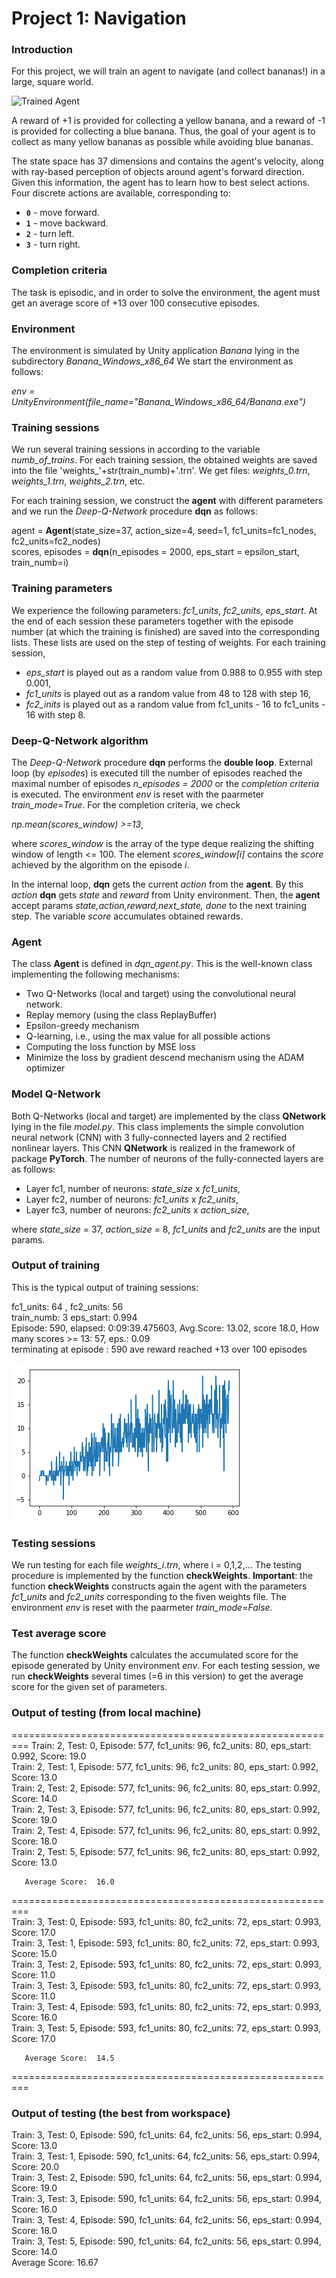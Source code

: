 [//]: # (Image References)

[image1]: https://user-images.githubusercontent.com/10624937/42135619-d90f2f28-7d12-11e8-8823-82b970a54d7e.gif 
"Trained Agent"

[image2]: layers_64x56_590ep.png "layer_64x56"

# Project 1: Navigation

### Introduction

For this project, we will train an agent to navigate (and collect bananas!) in a large, square world.  

![Trained Agent][image1]

A reward of +1 is provided for collecting a yellow banana, and a reward of -1 is provided for collecting 
a blue banana.  Thus, the goal of your agent is to collect as many yellow bananas as possible while 
avoiding blue bananas.  

The state space has 37 dimensions and contains the agent's velocity, along with ray-based perception of objects around agent's forward direction.  Given this information, the agent has to learn how to best select actions.  Four discrete actions are available, corresponding to:
- **`0`** - move forward.
- **`1`** - move backward.
- **`2`** - turn left.
- **`3`** - turn right.

### Completion criteria

The task is episodic, and in order to solve the environment, the agent must get an average score of +13 
over 100 consecutive episodes.

### Environment

The environment is simulated by Unity application _Banana_ lying in the subdirectory _Banana_Windows_x86_64_
We start the environment as follows:

_env = UnityEnvironment(file_name="Banana_Windows_x86_64/Banana.exe")_

### Training sessions

We run several training sessions in according  to the variable _numb_of_trains_.
For each training session, the obtained weights are saved into the file 'weights_'+str(train_numb)+'.trn'.
We get files: _weights_0.trn_,  _weights_1.trn_,  _weights_2.trn_,  etc.

For each training session, we construct the **agent** with different parameters
and we run the *Deep-Q-Network* procedure **dqn** as follows:

  agent = **Agent**(state_size=37, action_size=4, seed=1, fc1_units=fc1_nodes, fc2_units=fc2_nodes)       
  scores, episodes = **dqn**(n_episodes = 2000, eps_start = epsilon_start, train_numb=i)  
  
### Training parameters

We experience the following parameters:  _fc1_units_, _fc2_units_,  _eps_start_.
At the end of each session these parameters together with the episode number (at which the training is finished) 
are saved into the corresponding lists. These lists are used on the step of testing of weights.
For each training session, 
 * _eps_start_ is played out as a random value from 0.988 to 0.955 with step 0.001, 
 * _fc1_units_ is played out as a random value from 48 to 128 with step 16,
 * _fc2_inits_ is played out as a random value from fc1_units - 16 to fc1_units - 16 with step 8.

### Deep-Q-Network algorithm

The _Deep-Q-Network_ procedure **dqn** performs the **double loop**. 
External loop (by _episodes_) is executed till the number of episodes reached the maximal number 
of episodes _n_episodes = 2000_ or the _completion criteria_ is executed.
The environment _env_  is reset with the paarmeter _train_mode_=_True_.
For the completion criteria, we check  

  _np.mean(scores_window) >=13_,  

where _scores_window_ is the array of the type deque realizing  the shifting window of length <= 100.
The element _scores_window[i]_ contains the _score_ achieved by the algorithm on the episode _i_.


In the internal loop,  **dqn** gets the current _action_ from the **agent**.
By this _action_ **dqn** gets _state_ and _reward_ from Unity environment.
Then, the **agent** accept params _state,action,reward,next_state, done_
to the next training step. The variable _score_ accumulates obtained rewards.

### Agent

The class **Agent** is defined in _dqn_agent.py_. This is the well-known class implementing 
the following mechanisms:

* Two Q-Networks (local and target) using the convolutional neural network.
* Replay memory (using the class ReplayBuffer)
* Epsilon-greedy mechanism
* Q-learning, i.e., using the max value for all possible actions
* Computing the loss function by MSE loss
* Minimize the loss by gradient descend mechanism using the ADAM optimizer

### Model Q-Network

Both Q-Networks (local and target) are implemented by the class
**QNetwork** lying in the file _model.py_. This class implements the simple
convolution neural network (CNN) with 3 fully-connected layers and 2 
rectified nonlinear layers. This CNN **QNetwork** is realized in the framework 
of package **PyTorch**. The number of neurons of the fully-connected layers are 
as follows:

 * Layer fc1,  number of neurons: _state_size_ x _fc1_units_, 
 * Layer fc2,  number of neurons: _fc1_units_ x _fc2_units_,
 * Layer fc3,  number of neurons: _fc2_units_ x _action_size_,
 
where _state_size_ = 37, _action_size_ = 8, _fc1_units_ and _fc2_units_
are the input params.
 
### Output of training

This is the typical output of training sessions:
 
 fc1_units:  64 , fc2_units:  56    
 train_numb:  3 eps_start:  0.994   
 Episode: 590, elapsed: 0:09:39.475603, Avg.Score: 13.02,  score 18.0, How many scores >= 13: 57, eps.: 0.09  
 terminating at episode : 590 ave reward reached +13 over 100 episodes   

![layer_64x56][image2]

### Testing sessions

We run testing for each file _weights_i.trn_, where i = 0,1,2,...
The testing procedure is implemented by the function **checkWeights**.
**Important**: the function **checkWeights** constructs again the agent with 
the parameters _fc1_units_ and _fc2_units_ corresponding to the fiven weights file.
The environment _env_  is reset with the paarmeter _train_mode_=_False_.

### Test average score

The function **checkWeights** calculates the accumulated score for 
the episode generated by Unity environment _env_.
For each testing session, we run **checkWeights** several times (=6 in this version) 
to get the average score for the given set of parameters. 

### Output of testing (from local machine)

=========================================================
Train: 2, Test: 0, Episode: 577, fc1_units: 96, fc2_units: 80, eps_start: 0.992, Score: 19.0   
Train: 2, Test: 1, Episode: 577, fc1_units: 96, fc2_units: 80, eps_start: 0.992, Score: 13.0     
Train: 2, Test: 2, Episode: 577, fc1_units: 96, fc2_units: 80, eps_start: 0.992, Score: 14.0    
Train: 2, Test: 3, Episode: 577, fc1_units: 96, fc2_units: 80, eps_start: 0.992, Score: 19.0   
Train: 2, Test: 4, Episode: 577, fc1_units: 96, fc2_units: 80, eps_start: 0.992, Score: 18.0   
Train: 2, Test: 5, Episode: 577, fc1_units: 96, fc2_units: 80, eps_start: 0.992, Score: 13.0   

       Average Score:  16.0  
=========================================================  
Train: 3, Test: 0, Episode: 593, fc1_units: 80, fc2_units: 72, eps_start: 0.993, Score: 17.0   
Train: 3, Test: 1, Episode: 593, fc1_units: 80, fc2_units: 72, eps_start: 0.993, Score: 15.0   
Train: 3, Test: 2, Episode: 593, fc1_units: 80, fc2_units: 72, eps_start: 0.993, Score: 11.0   
Train: 3, Test: 3, Episode: 593, fc1_units: 80, fc2_units: 72, eps_start: 0.993, Score: 11.0   
Train: 3, Test: 4, Episode: 593, fc1_units: 80, fc2_units: 72, eps_start: 0.993, Score: 16.0   
Train: 3, Test: 5, Episode: 593, fc1_units: 80, fc2_units: 72, eps_start: 0.993, Score: 17.0   

       Average Score:  14.5
=========================================================

### Output of testing (the best from workspace)

Train: 3, Test: 0, Episode: 590, fc1_units: 64, fc2_units: 56, eps_start: 0.994, Score: 13.0     
Train: 3, Test: 1, Episode: 590, fc1_units: 64, fc2_units: 56, eps_start: 0.994, Score: 20.0      
Train: 3, Test: 2, Episode: 590, fc1_units: 64, fc2_units: 56, eps_start: 0.994, Score: 19.0   
Train: 3, Test: 3, Episode: 590, fc1_units: 64, fc2_units: 56, eps_start: 0.994, Score: 16.0     
Train: 3, Test: 4, Episode: 590, fc1_units: 64, fc2_units: 56, eps_start: 0.994, Score: 18.0     
Train: 3, Test: 5, Episode: 590, fc1_units: 64, fc2_units: 56, eps_start: 0.994, Score: 14.0      
       Average Score:  16.67
           




